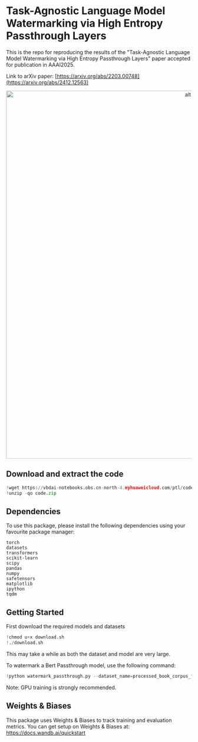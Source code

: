 # Task-Agnostic Language Model Watermarking via High Entropy Passthrough Layers
This is the repo for reproducing the results of the "Task-Agnostic Language Model Watermarking via High Entropy Passthrough Layers" paper accepted for publication in AAAI2025.

Link to arXiv paper: [https://arxiv.org/abs/2203.00748](https://arxiv.org/abs/2412.12563)

<p align="center">
<center>
<img src="https://vbdai-notebooks.obs.cn-north-4.myhuaweicloud.com/ptl/cover.png" alt="alt text" width="1000">
</center>
</p> 

## Download and extract the code


```python
!wget https://vbdai-notebooks.obs.cn-north-4.myhuaweicloud.com/ptl/code.zip 
!unzip -qo code.zip
```

## Dependencies
To use this package, please install the following dependencies using your
favourite package manager:
```
torch
datasets
transformers
scikit-learn
scipy
pandas
numpy
safetensors
matplotlib
ipython
tqdm
```

## Getting Started

First download the required models and datasets


```python
!chmod u+x download.sh
!./download.sh
```

This may take a while as both the dataset and model are very large.

To watermark a Bert Passthrough model, use the following command:


```python
!python watermark_passthrough.py --dataset_name=processed_book_corpus_full --max_steps=10000 --eval_steps=2000 --eval_beginning=False --run_name=working-bert-passthrough-2468-layer-10k-steps-train --watermark_layers="1 3 5 7 9" --watermark_multipliers="1 1 1 1 1"
```

Note: GPU training is strongly recommended. 

## Weights & Biases

This package uses Weights & Biases to track training and evaluation metrics.
You can get setup on Weights & Biases at: https://docs.wandb.ai/quickstart
